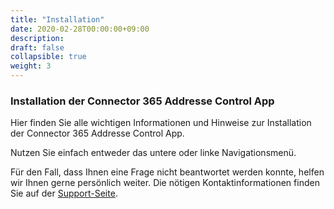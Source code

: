 ```yaml
---
title: "Installation"
date: 2020-02-28T00:00:00+09:00
description: 
draft: false
collapsible: true
weight: 3
---
```

### Installation der Connector 365 Addresse Control App

Hier finden Sie alle wichtigen Informationen und Hinweise zur Installation der Connector 365 Addresse Control App.

Nutzen Sie einfach entweder das untere oder linke Navigationsmenü.

Für den Fall, dass Ihnen eine Frage nicht beantwortet werden konnte, helfen wir Ihnen gerne persönlich weiter. Die nötigen Kontaktinformationen finden Sie auf der [Support-Seite](de-de/apps/cti-for-starface/help-support/).